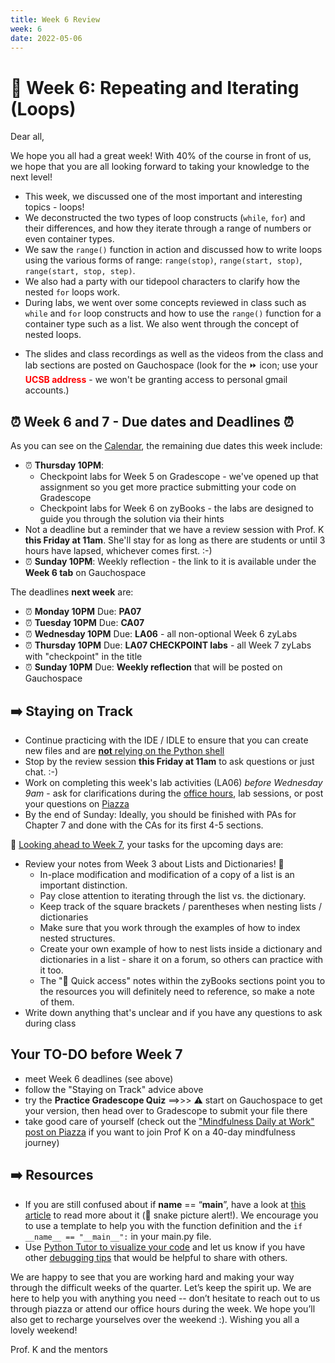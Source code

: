 ```yaml
---
title: Week 6 Review 
week: 6
date: 2022-05-06
---
```


# 🎲 Week 6: Repeating and Iterating (Loops)

Dear all,

We hope you all had a great week! With 40% of the course in front of us, we hope that you are all looking forward to taking your knowledge to the next level!

- This week, we discussed one of the most important and interesting topics - loops! 
- We deconstructed the two types of loop constructs (`while`, `for`) and their differences, and how they iterate through a range of numbers or even container types. 
- We saw the `range()` function in action and discussed how to write loops using the various forms of range: `range(stop)`, `range(start, stop)`, `range(start, stop, step)`.
- We also had a party with our tidepool characters to clarify how the nested `for` loops work.
- During labs, we went over some concepts reviewed in class such as `while` and `for` loop constructs and how to use the `range()` function for a container type such as a list. We also went through the concept of nested loops.

* The slides and class recordings as well as the videos from the class and lab sections are posted on Gauchospace (look for the ⏩ icon; use your <span style="color:red">**UCSB address**</span> - we won't be granting access to personal gmail accounts.)

## ⏰ Week 6 and 7 - Due dates and Deadlines ⏰

As you can see on the [Calendar]({{site.url}}/{{site.baseurl}}/calendar#week-6), the remaining due dates this week include:
* ⏰  **Thursday 10PM**: 
    - Checkpoint labs for Week 5 on Gradescope - we've opened up that assignment so you get more practice submitting your code on Gradescope
    - Checkpoint labs for Week 6 on zyBooks - the labs are designed to guide you through the solution via their hints
* Not a deadline but a reminder that we have a review session with Prof. K **this Friday at 11am**. She'll stay for as long as there are students or until 3 hours have lapsed, whichever comes first. :-)
* ⏰  **Sunday 10PM**: Weekly reflection - the link to it is available under the **Week 6 tab** on Gauchospace

The deadlines **next week** are:
* ⏰ **Monday 10PM** Due: **PA07**
* ⏰ **Tuesday 10PM** Due: **CA07**
* ⏰ **Wednesday 10PM** Due: **LA06** - all non-optional Week 6 zyLabs
* ⏰ **Thursday 10PM** Due: **LA07 CHECKPOINT labs** - all Week 7 zyLabs with "checkpoint" in the title
* ⏰ **Sunday 10PM** Due: **Weekly reflection** that will be posted on Gauchospace


## ➡️    Staying on Track
* Continue practicing with the IDE / IDLE to ensure that you can create new files and are [**not** relying on the Python shell]({{site.url}}/{{site.baseurl}}/ref/ide#warning)
* Stop by the review session **this Friday at 11am** to ask questions or just chat. :-)
* Work on completing this week's lab activities (LA06) _before Wednesday 9am_ - ask for clarifications during the [office hours]({{site.url}}/{{site.baseurl}}/schedule/), lab sessions, or post your questions on [Piazza]({{site.aux_links.Piazza}}) 
* By the end of Sunday: Ideally, you should be finished with PAs for Chapter 7 and done with the CAs for its first 4-5 sections.

🔮 [Looking ahead to Week 7]({{site.url}}/{{site.baseurl}}/calendar#week-7), your tasks for the upcoming days are:
* Review your notes from Week 3 about Lists and Dictionaries! 💎
    - In-place modification and modification of a copy of a list is an important distinction.
    - Pay close attention to iterating through the list vs. the dictionary.
    - Keep track of the square brackets / parentheses when nesting lists / dictionaries 
    - Make sure that you work through the examples of how to index nested structures.
    - Create your own example of how to nest lists inside a dictionary and dictionaries in a list - share it on a forum, so others can practice with it too.
    - The "📎 Quick access" notes within the zyBooks sections point you to the resources you will definitely need to reference, so make a note of them.
* Write down anything that's unclear and if you have any questions to ask during class

## Your TO-DO before Week 7
* meet Week 6 deadlines (see above)
* follow the "Staying on Track" advice above
* try the **Practice Gradescope Quiz** ==>>> ⚠️  start on Gauchospace to get your version, then head over to Gradescope to submit your file there
* take good care of yourself (check out the ["Mindfulness Daily at Work" post on Piazza](https://piazza.com/class/l1ca0xuimie3f9?cid=243) if you want to join Prof K on a 40-day mindfulness journey)

## ➡️    Resources

* If you are still confused about if __name__ == “__main__”, have a look at [this article](https://www.freecodecamp.org/news/if-name-main-python-example) to read more about it (🐍 snake picture alert!). We encourage you to use a template to help you with the function definition and the `if __name__ == "__main__":` in your main.py file.
* Use [Python Tutor to visualize your code](https://pythontutor.com/visualize.html#mode=edit) and let us know if you have other [debugging tips]({{site.url}}/{{site.baseurl}}/ref/debug#quick-debugging-tips) that would be helpful to share with others.


We are happy to see that you are working hard and making your way through the difficult weeks of the quarter. Let’s keep the spirit up. We are here to help you with anything you need -- don’t hesitate to reach out to us through piazza or attend our office hours during the week. We hope you’ll also get to recharge yourselves over the weekend :). Wishing you all a lovely weekend!



Prof. K and the mentors

